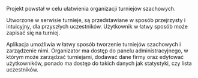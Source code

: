 Projekt powstał w celu ułatwienia organizacji turniejów szachowych.

Utworzone w serwisie turnieje, są przedstawiane w sposób przejrzysty i intuicyjny, dla przyszłych uczestników.
Użytkownik w łatwy sposób może zapisać się na turniej.

Aplikacja umożliwia w łatwy sposób tworzenie turniejów szachowych i zarządzenie nimi.
Organizator ma dostęp do panelu administracyjnego, w którym może zarządzać turniejami, dodawać dane firmy oraz edytować użytkowników,
ponado ma dostęp do takich danych jak statystyki, czy lista uczestników.